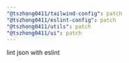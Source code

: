 ```yaml
---
"@tszhong0411/tailwind-config": patch
"@tszhong0411/eslint-config": patch
"@tszhong0411/utils": patch
"@tszhong0411/ui": patch
---
```


lint json with eslint
